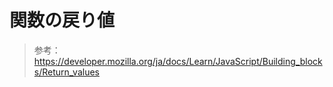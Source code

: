 # 関数の戻り値

> 参考：https://developer.mozilla.org/ja/docs/Learn/JavaScript/Building_blocks/Return_values

